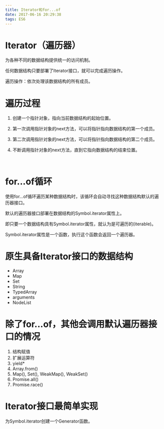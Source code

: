```yaml
---
title: Iterator和for...of
date: 2017-06-16 20:29:38
tags: ES6
---
```



# Iterator（遍历器）

为各种不同的数据结构提供统一的访问机制。

任何数据结构只要部署了Iterator接口，就可以完成遍历操作。

遍历操作：依次处理该数据结构的所有成员。




# 遍历过程

1. 创建一个指针对象，指向当前数据结构的起始位置。

2. 第一次调用指针对象的next方法，可以将指针指向数据结构的第一个成员。

3. 第二次调用指针对象的next方法，可以将指针指向数据结构的第二个成员。

4. 不断调用指针对象的next方法，直到它指向数据结构的结束位置。

   ​

# for...of循环

使用for...of循环遍历某种数据结构时，该循环会自动寻找这种数据结构默认的遍历器接口。

默认的遍历器接口部署在数据结构的Symbol.iterator属性上。

即只要一个数据结构具有Symbol.iterator属性，就认为是可遍历的(iterable)。

Symbol.iterator属性是一个函数，执行这个函数会返回一个遍历器。



# 原生具备Iterator接口的数据结构

* Array
* Map
* Set
* String
* TypedArray
* arguments
* NodeList



# 除了for...of，其他会调用默认遍历器接口的情况

1. 结构赋值
2. 扩展运算符
3. yield*
4. Array.from()
5. Map(), Set(), WeakMap(), WeakSet()
6. Promise.all()
7. Promise.race()



# Iterator接口最简单实现

为Symbol.iterator创建一个Generator函数。